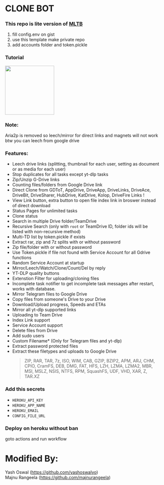 # CLONE BOT
### This repo is lite version of <a href="https://github.com/anasty17/mirror-leech-telegram-bot">MLTB</a>

1. fill config.env on gist <br>
2. use this template make private repo <br>
3. add accounts folder and token.pickle <br>

### Tutorial
<p><a href="https://youtu.be/ZK4e7n1jEE0"> <img src="https://img.shields.io/badge/See%20Video-red?style=for-the-badge&logo=YouTube" width="160""/></a></p>

### Note: 
Aria2p is removed so leech/mirror for direct links and magnets will not work <br>
btw you can leech from google drive

### Features:
- Leech drive links (splitting, thumbnail for each user, setting as document or as media for each user)
- Stop duplicates for all tasks except yt-dlp tasks
- Zip/Unzip G-Drive links
- Counting files/folders from Google Drive link
- Direct Clone from GDToT, AppDrive, DriveApp, DriveLinks, DriveAce, DriveBit, DriveSharer, HubDrive, KatDrive, Kolop, DriveFire Links !
- View Link button, extra button to open file index link in broswer instead of direct download
- Status Pages for unlimited tasks
- Clone status
- Search in multiple Drive folder/TeamDrive
- Recursive Search (only with `root` or TeamDrive ID, folder ids will be listed with non-recursive method)
- Multi-TD list by token.pickle if exists
- Extract rar, zip and 7z splits with or without password
- Zip file/folder with or without password
- Use Token.pickle if file not found with Service Account for all Gdrive functions
- Random Service Account at startup
- Mirror/Leech/Watch/Clone/Count/Del by reply
- YT-DLP quality buttons
- Extenstion Filter for uploading/cloning files
- Incomplete task notifier to get incomplete task messages after restart, works with database.
- Mirror Telegram files to Google Drive
- Copy files from someone's Drive to your Drive 
- Download/Upload progress, Speeds and ETAs
- Mirror all yt-dlp supported links
- Uploading to Team Drive
- Index Link support
- Service Account support
- Delete files from Drive
- Add sudo users
- Custom Filename* (Only for Telegram files and yt-dlp)
- Extract password protected files
- Extract these filetypes and uploads to Google Drive
  > ZIP, RAR, TAR, 7z, ISO, WIM, CAB, GZIP, BZIP2, APM, ARJ, CHM, CPIO, CramFS, DEB, DMG, FAT, HFS, LZH, LZMA, LZMA2, MBR, MSI, MSLZ, NSIS, NTFS, RPM, SquashFS, UDF, VHD, XAR, Z, TAR.XZ

  
### Add this secrets
- `HEROKU_API_KEY`
- `HEROKU_APP_NAME`
- `HEROKU_EMAIL`
- `CONFIG_FILE_URL`

### Deploy on heroku without ban
goto actions and run workflow

# Modified By:
Yash Oswal (https://github.com/yashoswalyo) <br>
Majnu Rangeela (https://github.com/majnurangeela)
